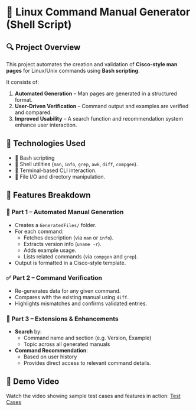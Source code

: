 # 📘 Linux Command Manual Generator (Shell Script)

## 🔍 Project Overview

This project automates the creation and validation of **Cisco-style man pages** for Linux/Unix commands using **Bash scripting**.

It consists of:
1. **Automated Generation** – Man pages are generated in a structured format.
2. **User-Driven Verification** – Command output and examples are verified and compared.
3. **Improved Usability** – A search function and recommendation system enhance user interaction.


## 🧰 Technologies Used
- 🐧 Bash scripting
- 📂 Shell utilities (`man`, `info`, `grep`, `awk`, `diff`, `compgen`).
- 🧪 Terminal-based CLI interaction.
- 📁 File I/O and directory manipulation.



## 📁 Features Breakdown

### 📄 Part 1 – Automated Manual Generation
- Creates a `GeneratedFiles/` folder.
- For each command:
  - Fetches description (via `man` or `info`).
  - Extracts version info (`uname -r`).
  - Adds example usage.
  - Lists related commands (via `compgen` and `grep`).
- Output is formatted in a Cisco-style template.

### ✅ Part 2 – Command Verification
- Re-generates data for any given command.
- Compares with the existing manual using `diff`.
- Highlights mismatches and confirms validated entries.

### 🔎 Part 3 – Extensions & Enhancements
- **Search** by:
  - Command name and section (e.g. Version, Example)
  - Topic across all generated manuals
- **Command Recommendation**:
  - Based on user history
  - Provides direct access to relevant command details.
  
## 🎥 Demo Video
Watch the video showing sample test cases and features in action:
[Test Cases](https://github.com/user-attachments/assets/ed0e48be-e1d1-4563-8216-8c678757c5e2)



